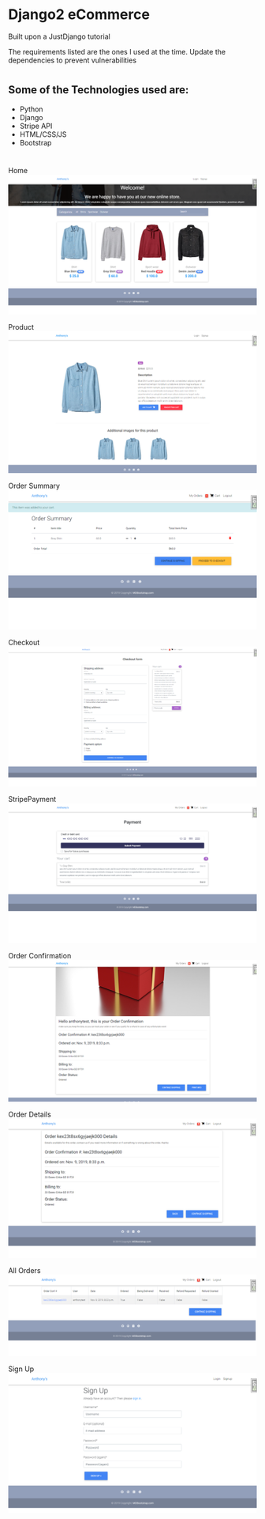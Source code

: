# Django2 eCommerce
Built upon a JustDjango tutorial

The requirements listed are the ones I used at the time. Update the dependencies to prevent vulnerabilities
#
## Some of the Technologies used are:
* Python
* Django
* Stripe API
* HTML/CSS/JS
* Bootstrap

#
Home
![Home](ecomm-md-img/ecomm-home.png)

Product
![product](ecomm-md-img/ecomm-product.png)

Order Summary
![OrderSummary](ecomm-md-img/ecomm-OrderSummary.png)

Checkout
![Checkout](ecomm-md-img/ecomm-checkoutform.png)

StripePayment
![StripePayment](ecomm-md-img/ecomm-stripepayment.png)

Order Confirmation
![OrderConf](ecomm-md-img/ecomm-orderconf.png)

Order Details
![OldOrderDetails](ecomm-md-img/ecomm-OldOrderDetails.png)

All Orders
![AllOrders](ecomm-md-img/ecomm-allorders.png)

Sign Up 
![Register](ecomm-md-img/ecomm-register.png)










